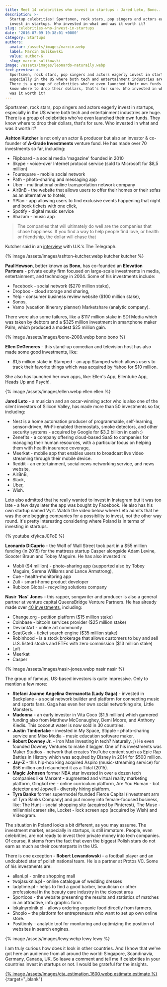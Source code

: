 ```yaml
---
title: Meet 14 celebrities who invest in startups - Jared Leto, Bono...
description: >-
  Startup celebrities! Sportsmen, rock stars, pop singers and actors eagerly
  invest in startups. Who invested in what and was it worth it?
slug: celebrities-who-invest-in-startups
date: '2016-07-09 10:38:01 +0000'
category: Startups
authors:
  avatar: /assets/images/marcin.webp
  label: Marcin Sulikowski
  value: author-6
  slug: marcin-sulikowski
image: /assets/images/leonardo-naturaily.webp
text-preview: >-
  Sportsmen, rock stars, pop singers and actors eagerly invest in startups,
  especially in the US where both tech and entertainment industries are huge.
  There is a group of celebrities who've even launched their own funds. They
  know where to drop their dollars, that's for sure. Who invested in what and
  was it worth it?
---
```

Sportsmen, rock stars, pop singers and actors eagerly invest in startups, especially in the US where both tech and entertainment industries are huge. There is a group of celebrities who've even launched their own funds. They know where to drop their dollars, that's for sure. Who invested in what and was it worth it?

**Ashton Kutcher** is not only an actor & producer but also an investor & co-founder of **A-Grade Investments** venture fund. He has made over 70 investments so far, including:

* Flipboard - a social media 'magazine' founded in 2010
* Skype - voice-over Internet protocol service (sold to Microsoft for $8,5 million)
* Foursquare - mobile social network
* Path - photo-sharing and messaging app
* Uber - multinational online transportation network company
* AirBnB - the website that allows users to offer their homes or their sofas as an alternative to hotels,
* YPlan - app allowing users to find exclusive events happening that night and book tickets with one click,
* Spotify - digital music service
* Shazam - music app

> The companies that will ultimately do well are the companies that chase happiness. If you find a way to help people find love, or health or friendship, the dollar will chase that

Kutcher said in an [interview](http://www.telegraph.co.uk/finance/newsbysector/mediatechnologyandtelecoms/digital-media/10540732/Ashton-Kutcher-reveals-the-art-of-technology-investment.html) with U.K.’s The Telegraph.

{% image /assets/images/ashton-kutcher.webp kutcher kutcher %}

**Paul Hewson**, better known as **Bono**, has co-founded an **Elevation Partners** - private equity firm focused on large-scale investments in media, entertainment, and technology in 2004. Some of his investments include:

* Facebook - social network ($270 million stake),
* Dropbox - cloud storage and sharing,
* Yelp - consumer business review website ($100 million stake),
* Sonos,
* Vamo (vacation itinerary planner) Marketshare (analytic company).

There were also some failures, like a $117 million stake in SDI Media which was taken by debtors and a $325 million investment in smartphone maker Palm, which produced a modest $25 million gain.

{% image /assets/images/bono-2008.webp bono bono %}

**Ellen DeGeneres** - this stand-up comedian and television host has also made some good investments, like:

* $1,5 million stake in Stamped - an app Stamped which allows users to track their favorite things which was acquired by Yahoo for $10 million.

She also has launched her own apps, like: Ellen's App, Ellentube App, Heads Up and Psych!.

{% image /assets/images/ellen.webp ellen ellen %}

**Jared Leto** - a musician and an oscar-winning actor who is also one of the silent investors of Silicon Valley, has made more than 50 investments so far, including:

* Nest is a home automation producer of programmable, self-learning, sensor-driven, Wi-Fi-enabled thermostats, smoke detectors, and other security systems - acquired by Google for $3,2 billion in cash :)
* Zenefits - a company offering cloud-based SaaS to companies for managing their human resources, with a particular focus on helping them with health insurance coverage,
* Meerkat - mobile app that enables users to broadcast live video streaming through their mobile device.
* Reddit - an entertainment, social news networking service, and news website,
* AirBnB,
* Slack,
* Uber,
* Wish.

Leto also admitted that he really wanted to invest in Instagram but it was too late - a few days later the app was bought by Facebook. He also has his own startup named Vyrt. Watch the video below where Leto admits that he was the one begging companies for a possibility to invest, not the other way round. It's pretty interesting considering where Poland is  in terms of investing in startups.

{% youtube xfykcaJ0FoE %}

**Leonardo DiCaprio** - the Wolf of Wall Street took part in a $55 million funding (in 2015) for the mattress startup Casper alongside Adam Levine, Scooter Braun and Tobey Maguire. He has also invested in:

* Mobli ($4 million) - photo-sharing app (supported also by Tobey Maguire, Serena Williams and Lance Armstrong),
* Cue - health-monitoring app
* Zuli - smart-home product developer
* Rubicon Global - recycling solutions company

**Nasir 'Nas' Jones** - this rapper, songwriter and producer is also a general partner at venture capital QueensBridge Venture Partners. He has already made over [40 investments](https://www.crunchbase.com/person/nasir-bin-olu-dara-jones/investments), including:

* Change.org - petition platform ($15 million stake)
* Coinbase - bitcoin services provider ($25 million stake)
* DeviantArt - online art community
* SeatGeek - ticket search engine ($35 million stake)
* Robinhood - is a stock brokerage that allows customers to buy and sell U.S. listed stocks and ETFs with zero commission ($13 million stake)
* Lyft
* Meerkat
* Casper

{% image /assets/images/nasir-jones.webp nasir nasir %}

The group of famous, US-based investors is quite impressive. Only to mention a few more:

* **Stefani Joanne Angelina Germanotta (Lady Gaga)** - invested in Backplane - a social network builder and platform for connecting music and sports fans. Gaga has even her own social networking site, Little Monsters.
* **Madonna** - an early investor in Vita Coco ($1,5 million) which garnered funding also from Matthew McConaughey, Demi Moore, and Anthony Kiedis. This coconut water is now sold in 30 countries.
* **Justin Timberlake** - invested in My Space, Stipple - photo-sharing service and Miso Media - music education software maker.
* **Robert Downey Jr.** - Iron Man investing in tech? Naturally. ;) He even founded Downey Ventures to make it bigger. One of his investments was Maker Studios - network that creates YouTube content such as Epic Rap Battles in History which was acquired by Disney in 2014 for $500 million.
* **Jay-Z** - this hip-hop king acquired Aspiro (music-streaming service) for $56 million and relaunched it as a Tidal (2015).
* **Magic Johnson** former NBA star invested in over a dozen tech companies like Marxent - augmented and virtual reality marketing platform, GingkoTree - online curriculum platform, Are You Human - bot detector and Jopwell - diversity hiring platform.
* **Tyra Banks** former supermodel founded Fierce Capital (investment arm of Tyra Banks Company) and put money into female-focused business, like: The Hunt - social shopping site (acquired by Pinterest), The Muse - millennial career site, Locket - lock screen app (acquired by Wish) and Videogram.

The situation in Poland looks a bit different, as you may assume. The investment market, especially in startups, is still immature. People, even celebrities, are not ready to invest their private money into tech companies. Of course, it stems from the fact that even the biggest Polish stars do not earn as much as their counterparts in the US.

There is one exception - **Robert Lewandowski** - a football player and an undoubted star of polish national team. He is a partner at Protos VC. Some of his investments are:

* allani.pl - online shopping mall
* twojasuknia.pl - online catalogue of wedding dresses
* ladytime.pl - helps to find a good barber, beautician or other professional in the beauty care industry in the closest area
* Sporticos - the website presenting the results and statistics of matches in an attractive, info graphic form.
* lokalnyrolnik.pl - allows ordering organic food directly from farmers.
* Shoplo – the platform for entrepreneurs who want to set up own online store.
* Positionly – analytic tool for monitoring and optimizing the position of websites in search engines.

{% image /assets/images/lewy.webp lewy lewy %}

I am truly curious how does it look in other countries. And I know that we've got here an audience from all around the world: Singapore, Scandinavia, Germany, Canada, UK. So leave a comment and tell me if celebrities in your countries invest in startups or not. I would be grateful for the insights.

[{% image /assets/images/cta_estimation_1600.webp estimate estimate %}](https://naturaily.com/get-an-estimate){:target="_blank"}
